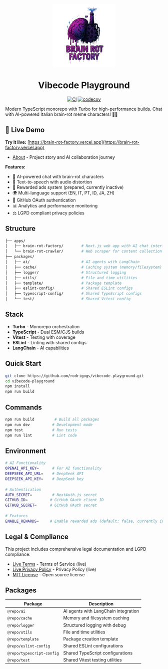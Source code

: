 <div align="center">
  <img src="media/logo.png" alt="Brain-rot Factory Logo" width="200" height="200">
  
  # Vibecode Playground
  
  [![CI](https://github.com/rodrigogs/vibecode-playground/workflows/CI/badge.svg)](https://github.com/rodrigogs/vibecode-playground/actions)
  [![codecov](https://codecov.io/gh/rodrigogs/vibecode-playground/branch/main/graph/badge.svg)](https://codecov.io/gh/rodrigogs/vibecode-playground)
</div>

Modern TypeScript monorepo with Turbo for high-performance builds. Chat with AI-powered Italian brain-rot meme characters! 🧠💬

## 🚀 Live Demo

**Try it live:** [https://brain-rot-factory.vercel.app](https://brain-rot-factory.vercel.app)

- [About](https://brain-rot-factory.vercel.app/about) - Project story and AI collaboration journey

**Features:**
- 🤖 AI-powered chat with brain-rot characters
- 🎵 Text-to-speech with audio distortion
- 🎁 Rewarded ads system (prepared, currently inactive)
- 🌍 Multi-language support (EN, IT, PT, ID, JA, ZH)
- 🔐 GitHub OAuth authentication
- 📊 Analytics and performance monitoring
- ⚖️ LGPD compliant privacy policies

## Structure

```bash
├── apps/
│   ├── brain-rot-factory/        # Next.js web app with AI chat interface  
│   └── brain-rot-crawler/        # Web scraper for content collection
├── packages/
│   ├── ai/                       # AI agents with LangChain
│   ├── cache/                    # Caching system (memory/filesystem)
│   ├── logger/                   # Structured logging
│   ├── utils/                    # File and time utilities
│   ├── template/                 # Package template
│   ├── eslint-config/            # Shared ESLint configs
│   ├── typescript-config/        # Shared TypeScript configs
│   └── test/                     # Shared Vitest config
```

## Stack

- **Turbo** - Monorepo orchestration
- **TypeScript** - Dual ESM/CJS builds
- **Vitest** - Testing with coverage
- **ESLint** - Linting with shared configs
- **LangChain** - AI capabilities

## Quick Start

```bash
git clone https://github.com/rodrigogs/vibecode-playground.git
cd vibecode-playground
npm install
npm run build
```

## Commands

```bash
npm run build         # Build all packages
npm run dev          # Development mode
npm test             # Run tests
npm run lint         # Lint code
```

## Environment

```bash
# AI Functionality
OPENAI_API_KEY=      # For AI functionality
DEEPSEEK_API_URL=    # DeepSeek API
DEEPSEEK_API_KEY=    # DeepSeek key

# Authentication  
AUTH_SECRET=         # NextAuth.js secret
GITHUB_ID=          # GitHub OAuth client ID
GITHUB_SECRET=      # GitHub OAuth secret

# Features
ENABLE_REWARDS=     # Enable rewarded ads (default: false, currently inactive)
```

## Legal & Compliance

This project includes comprehensive legal documentation and LGPD compliance:
- [Live Terms](https://brain-rot-factory.vercel.app/terms) - Terms of Service (live)
- [Live Privacy Policy](https://brain-rot-factory.vercel.app/privacy) - Privacy Policy (live)
- [MIT License](./LICENSE) - Open source license

## Packages

| Package                   | Description                          |
| ------------------------- | ------------------------------------ |
| `@repo/ai`                | AI agents with LangChain integration |
| `@repo/cache`             | Memory and filesystem caching        |
| `@repo/logger`            | Structured logging with debug        |
| `@repo/utils`             | File and time utilities              |
| `@repo/template`          | Package creation template            |
| `@repo/eslint-config`     | Shared ESLint configurations         |
| `@repo/typescript-config` | Shared TypeScript configurations     |
| `@repo/test`              | Shared Vitest testing utilities      |
